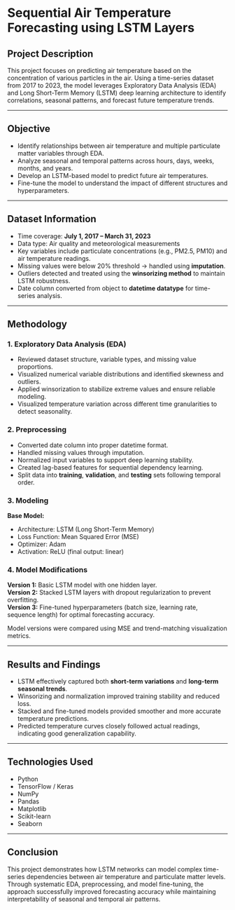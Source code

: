 # Sequential Air Temperature Forecasting using LSTM Layers

## Project Description
This project focuses on predicting air temperature based on the concentration of various particles in the air. Using a time-series dataset from 2017 to 2023, the model leverages Exploratory Data Analysis (EDA) and Long Short-Term Memory (LSTM) deep learning architecture to identify correlations, seasonal patterns, and forecast future temperature trends.

---

## Objective
- Identify relationships between air temperature and multiple particulate matter variables through EDA.  
- Analyze seasonal and temporal patterns across hours, days, weeks, months, and years.  
- Develop an LSTM-based model to predict future air temperatures.  
- Fine-tune the model to understand the impact of different structures and hyperparameters.

---

## Dataset Information
- Time coverage: **July 1, 2017 – March 31, 2023**  
- Data type: Air quality and meteorological measurements  
- Key variables include particulate concentrations (e.g., PM2.5, PM10) and air temperature readings.  
- Missing values were below 20% threshold → handled using **imputation**.  
- Outliers detected and treated using the **winsorizing method** to maintain LSTM robustness.  
- Date column converted from object to **datetime datatype** for time-series analysis.

---

## Methodology

### 1. Exploratory Data Analysis (EDA)
- Reviewed dataset structure, variable types, and missing value proportions.  
- Visualized numerical variable distributions and identified skewness and outliers.  
- Applied winsorization to stabilize extreme values and ensure reliable modeling.  
- Visualized temperature variation across different time granularities to detect seasonality.

### 2. Preprocessing
- Converted date column into proper datetime format.  
- Handled missing values through imputation.  
- Normalized input variables to support deep learning stability.  
- Created lag-based features for sequential dependency learning.  
- Split data into **training**, **validation**, and **testing** sets following temporal order.

### 3. Modeling
**Base Model:**  
- Architecture: LSTM (Long Short-Term Memory)  
- Loss Function: Mean Squared Error (MSE)  
- Optimizer: Adam  
- Activation: ReLU (final output: linear)

### 4. Model Modifications
**Version 1:** Basic LSTM model with one hidden layer.  
**Version 2:** Stacked LSTM layers with dropout regularization to prevent overfitting.  
**Version 3:** Fine-tuned hyperparameters (batch size, learning rate, sequence length) for optimal forecasting accuracy.

Model versions were compared using MSE and trend-matching visualization metrics.

---

## Results and Findings
- LSTM effectively captured both **short-term variations** and **long-term seasonal trends**.  
- Winsorizing and normalization improved training stability and reduced loss.  
- Stacked and fine-tuned models provided smoother and more accurate temperature predictions.  
- Predicted temperature curves closely followed actual readings, indicating good generalization capability.

---

## Technologies Used
- Python  
- TensorFlow / Keras  
- NumPy  
- Pandas  
- Matplotlib  
- Scikit-learn  
- Seaborn  

---

## Conclusion
This project demonstrates how LSTM networks can model complex time-series dependencies between air temperature and particulate matter levels. Through systematic EDA, preprocessing, and model fine-tuning, the approach successfully improved forecasting accuracy while maintaining interpretability of seasonal and temporal air patterns.
